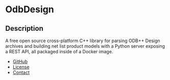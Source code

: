 # OdbDesign

## Description

A free open source cross-platform C++ library for parsing ODB++ Design archives and building net list product models with a Python server exposing a REST API, all packaged inside of a Docker image.

* [GitHub](https://github.com/nam20485/odbdesign)
* [License](https://github.com/nam20485/OdbDesign/blob/c0c8b6e4b93e1c7d4d5e65c7ad25157c883f8bfb/LICENSE)
* [Contact](mailto:nmiller217@gmail.com?subject=OdbDesign)
